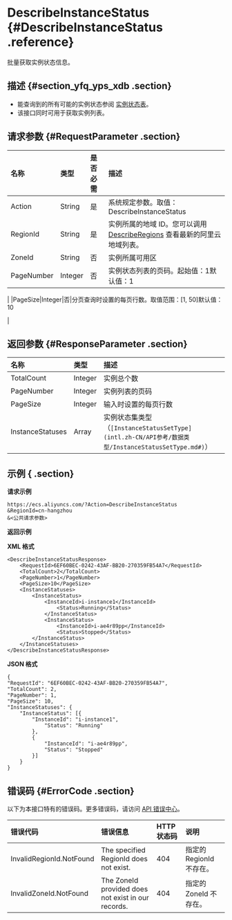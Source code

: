 # DescribeInstanceStatus {#DescribeInstanceStatus .reference}

批量获取实例状态信息。

## 描述 {#section_yfq_yps_xdb .section}

-   能查询到的所有可能的实例状态参阅 [实例状态表](intl.zh-CN/API参考/附录/实例状态表.md#)。
-   该接口同时可用于获取实例列表。

## 请求参数 {#RequestParameter .section}

|名称|类型|是否必需|描述|
|:-|:-|:---|:-|
|Action|String|是|系统规定参数。取值：DescribeInstanceStatus|
|RegionId|String|是|实例所属的地域 ID。您可以调用 [DescribeRegions](intl.zh-CN/API参考/地域/DescribeRegions.md#) 查看最新的阿里云地域列表。|
|ZoneId|String|否|实例所属可用区|
|PageNumber|Integer|否|实例状态列表的页码。起始值：1默认值：1

|
|PageSize|Integer|否|分页查询时设置的每页行数。取值范围：\[1, 50\]默认值： 10

|

## 返回参数 {#ResponseParameter .section}

|名称|类型|描述|
|:-|:-|:-|
|TotalCount|Integer|实例总个数|
|PageNumber|Integer|实例列表的页码|
|PageSize|Integer|输入时设置的每页行数|
|InstanceStatuses|Array|实例状态集类型（`[InstanceStatusSetType](intl.zh-CN/API参考/数据类型/InstanceStatusSetType.md#)`）|

## 示例 { .section}

**请求示例** 

```
https://ecs.aliyuncs.com/?Action=DescribeInstanceStatus
&RegionId=cn-hangzhou
&<公共请求参数>
```

**返回示例** 

**XML 格式**

```
<DescribeInstanceStatusResponse>
    <RequestId>6EF60BEC-0242-43AF-BB20-270359FB54A7</RequestId>
    <TotalCount>2</TotalCount>
    <PageNumber>1</PageNumber>
    <PageSize>10</PageSize>
    <InstanceStatuses>
        <InstanceStatus>
            <InstanceId>i-instance1</InstanceId>
                <Status>Running</Status>
            </InstanceStatus>
            <InstanceStatus>
                <InstanceId>i-ae4r89pp</InstanceId>
                <Status>Stopped</Status>
        </InstanceStatus>
    </InstanceStatuses>
</DescribeInstanceStatusResponse>
```

 **JSON 格式** 

```
{
"RequestId": "6EF60BEC-0242-43AF-BB20-270359FB54A7",
"TotalCount": 2,
"PageNumber": 1,
"PageSize": 10,
"InstanceStatuses": {
    "InstanceStatus": [{
        "InstanceId": "i-instance1",
            "Status": "Running"
        },
        {
            "InstanceId": "i-ae4r89pp",
            "Status": "Stopped"
        }]
    }
}
```

## 错误码 {#ErrorCode .section}

以下为本接口特有的错误码。更多错误码，请访问 [API 错误中心](https://error-center.alibabacloud.com/status/product/Ecs)。

|错误代码|错误信息|HTTP 状态码|说明|
|:---|:---|:-------|:-|
|InvalidRegionId.NotFound|The specified RegionId does not exist.|404|指定的 RegionId 不存在。|
|InvalidZoneId.NotFound|The ZoneId provided does not exist in our records.|404|指定的 ZoneId 不存在。|

